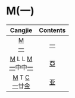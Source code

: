 
# M(一)

|                             Cangjie                             | Contents  |
| :-------------------------------------------------------------: | :-------: |
|                  [M](M(一).md)<br>[一](M(一).md)                   | [一](一.md) |
| [M](M(一).md) L L [M](MM(一一).md)<br>[一](M(一).md)中中[一](MM(一一).md) | [亞](亞.md) |
|  [M](M(一).md) T [C](MC(一金).md)<br>[一](M(一).md)廿[金](MC(一金).md)   | [亚](亞.md) |

